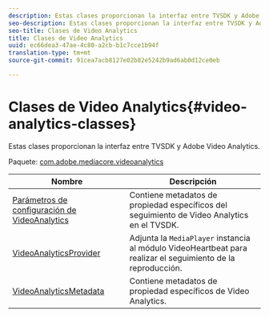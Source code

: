 ```yaml
---
description: Estas clases proporcionan la interfaz entre TVSDK y Adobe Video Analytics.
seo-description: Estas clases proporcionan la interfaz entre TVSDK y Adobe Video Analytics.
seo-title: Clases de Video Analytics
title: Clases de Video Analytics
uuid: ec66dea3-47ae-4c80-a2cb-b1c7cce1b94f
translation-type: tm+mt
source-git-commit: 91cea7acb8127e02b82e5242b9ad6ab0d12ce0eb

---
```



# Clases de Video Analytics{#video-analytics-classes}

Estas clases proporcionan la interfaz entre TVSDK y Adobe Video Analytics.

Paquete: [com.adobe.mediacore.videoanalytics](https://help.adobe.com/en_US/primetime/api/psdk/asdoc-dhls_1.4/com/adobe/mediacore/videoanalytics/package-detail.html)

| Nombre | Descripción |
|---|---|
| [Parámetros de configuración de VideoAnalytics](https://help.adobe.com/en_US/primetime/api/psdk/asdoc-dhls_1.4/com/adobe/mediacore/videoanalytics/VideoAnalyticsConfigParameters.html) | Contiene metadatos de propiedad específicos del seguimiento de Video Analytics en el TVSDK. |
| [VideoAnalyticsProvider](https://help.adobe.com/en_US/primetime/api/psdk/asdoc-dhls_1.4/com/adobe/mediacore/videoanalytics/VideoAnalyticsProvider.html) | Adjunta la `MediaPlayer` instancia al módulo VideoHeartbeat para realizar el seguimiento de la reproducción. |
| [VideoAnalyticsMetadata](https://help.adobe.com/en_US/primetime/api/psdk/asdoc-dhls_1.4/com/adobe/mediacore/videoanalytics/VideoAnalyticsMetadata.html) | Contiene metadatos de propiedad específicos de Video Analytics. |